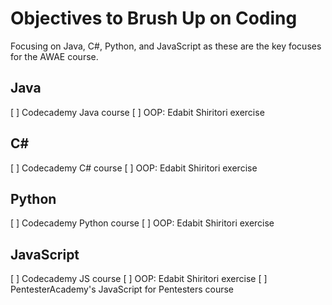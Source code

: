 # Objectives to Brush Up on Coding

Focusing on Java, C#, Python, and JavaScript as these are the key focuses for the AWAE course.

## Java
[ ] Codecademy Java course
[ ] OOP: Edabit Shiritori exercise

## C#
[ ] Codecademy C# course
[ ] OOP: Edabit Shiritori exercise

## Python
[ ] Codecademy Python course
[ ] OOP: Edabit Shiritori exercise

## JavaScript
[ ] Codecademy JS course
[ ] OOP: Edabit Shiritori exercise
[ ] PentesterAcademy's JavaScript for Pentesters course
